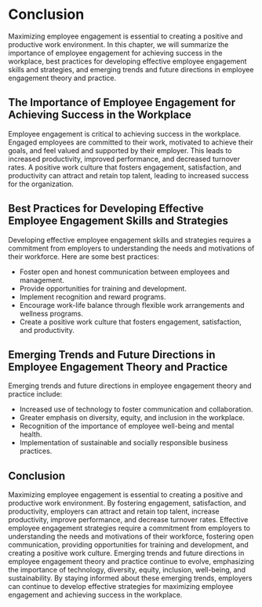 # Conclusion

Maximizing employee engagement is essential to creating a positive and productive work environment. In this chapter, we will summarize the importance of employee engagement for achieving success in the workplace, best practices for developing effective employee engagement skills and strategies, and emerging trends and future directions in employee engagement theory and practice.

The Importance of Employee Engagement for Achieving Success in the Workplace
----------------------------------------------------------------------------

Employee engagement is critical to achieving success in the workplace. Engaged employees are committed to their work, motivated to achieve their goals, and feel valued and supported by their employer. This leads to increased productivity, improved performance, and decreased turnover rates. A positive work culture that fosters engagement, satisfaction, and productivity can attract and retain top talent, leading to increased success for the organization.

Best Practices for Developing Effective Employee Engagement Skills and Strategies
---------------------------------------------------------------------------------

Developing effective employee engagement skills and strategies requires a commitment from employers to understanding the needs and motivations of their workforce. Here are some best practices:

* Foster open and honest communication between employees and management.
* Provide opportunities for training and development.
* Implement recognition and reward programs.
* Encourage work-life balance through flexible work arrangements and wellness programs.
* Create a positive work culture that fosters engagement, satisfaction, and productivity.

Emerging Trends and Future Directions in Employee Engagement Theory and Practice
--------------------------------------------------------------------------------

Emerging trends and future directions in employee engagement theory and practice include:

* Increased use of technology to foster communication and collaboration.
* Greater emphasis on diversity, equity, and inclusion in the workplace.
* Recognition of the importance of employee well-being and mental health.
* Implementation of sustainable and socially responsible business practices.

Conclusion
----------

Maximizing employee engagement is essential to creating a positive and productive work environment. By fostering engagement, satisfaction, and productivity, employers can attract and retain top talent, increase productivity, improve performance, and decrease turnover rates. Effective employee engagement strategies require a commitment from employers to understanding the needs and motivations of their workforce, fostering open communication, providing opportunities for training and development, and creating a positive work culture. Emerging trends and future directions in employee engagement theory and practice continue to evolve, emphasizing the importance of technology, diversity, equity, inclusion, well-being, and sustainability. By staying informed about these emerging trends, employers can continue to develop effective strategies for maximizing employee engagement and achieving success in the workplace.
